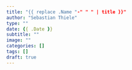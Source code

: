 ```yaml
---
title: "{{ replace .Name "-" " " | title }}"
author: "Sebastian Thiele"
type: ""
date: {{ .Date }}
subtitle: ""
image: ""
categories: []
tags: []
draft: true
---
```

